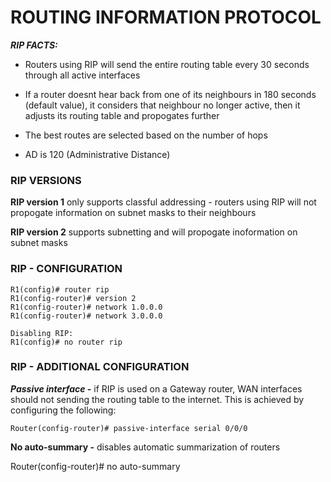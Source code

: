 # ROUTING INFORMATION PROTOCOL

***RIP FACTS:***

- Routers using RIP will send the entire routing table every 30 seconds through all active interfaces

- If a router doesnt hear back from one of its neighbours in 180 seconds (default value), it considers that neighbour no longer active, then it adjusts its routing table and propogates further

- The best routes are selected based on the number of hops

- AD is 120 (Administrative Distance)

### RIP VERSIONS

**RIP version 1** only supports classful addressing - routers using RIP will not propogate information on subnet masks to their neighbours

**RIP version 2** supports subnetting and will propogate inoformation on subnet masks

### RIP - CONFIGURATION

```
R1(config)# router rip
R1(config-router)# version 2
R1(config-router)# network 1.0.0.0
R1(config-router)# network 3.0.0.0

Disabling RIP:
R1(config)# no router rip

```

### RIP - ADDITIONAL CONFIGURATION

***Passive interface -*** if RIP is used on a Gateway router, WAN interfaces should not sending the routing table to the internet. This is achieved by configuring the following:

```
Router(config-router)# passive-interface serial 0/0/0
```
**No auto-summary -** disables automatic summarization of routers

Router(config-router)# no auto-summary



